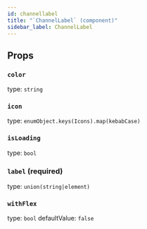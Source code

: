 ```yaml
---
id: channellabel
title: "`ChannelLabel` (component)"
sidebar_label: ChannelLabel
---
```



Props
-----

### `color`

type: `string`


### `icon`

type: `enumObject.keys(Icons).map(kebabCase)`


### `isLoading`

type: `bool`


### `label` (required)

type: `union(string|element)`


### `withFlex`

type: `bool`
defaultValue: `false`

